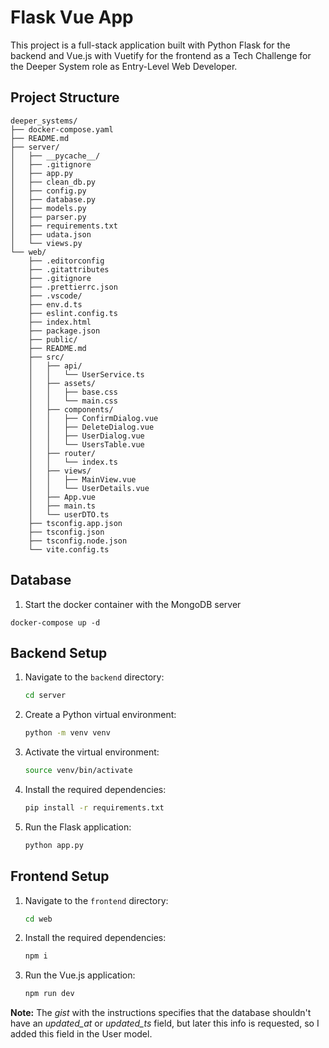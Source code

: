 # Flask Vue App

This project is a full-stack application built with Python Flask for the backend and Vue.js with Vuetify for the frontend as a Tech Challenge for the Deeper System role as Entry-Level Web Developer.

## Project Structure

```
deeper_systems/
├── docker-compose.yaml
├── README.md
├── server/
│   ├── __pycache__/
│   ├── .gitignore
│   ├── app.py
│   ├── clean_db.py
│   ├── config.py
│   ├── database.py
│   ├── models.py
│   ├── parser.py
│   ├── requirements.txt
│   ├── udata.json
│   └── views.py
└── web/
    ├── .editorconfig
    ├── .gitattributes
    ├── .gitignore
    ├── .prettierrc.json
    ├── .vscode/
    ├── env.d.ts
    ├── eslint.config.ts
    ├── index.html
    ├── package.json
    ├── public/
    ├── README.md
    ├── src/
    │   ├── api/
    │   │   └── UserService.ts
    │   ├── assets/
    │   │   ├── base.css
    │   │   └── main.css
    │   ├── components/
    │   │   ├── ConfirmDialog.vue
    │   │   ├── DeleteDialog.vue
    │   │   ├── UserDialog.vue
    │   │   └── UsersTable.vue
    │   ├── router/
    │   │   └── index.ts
    │   ├── views/
    │   │   ├── MainView.vue
    │   │   └── UserDetails.vue
    │   ├── App.vue
    │   ├── main.ts
    │   └── userDTO.ts
    ├── tsconfig.app.json
    ├── tsconfig.json
    ├── tsconfig.node.json
    └── vite.config.ts
```

## Database
1. Start the docker container with the MongoDB server
```
docker-compose up -d
```

## Backend Setup

1. Navigate to the `backend` directory:
   ```bash
   cd server
   ```

2. Create a Python virtual environment:
   ```bash
   python -m venv venv
   ```

3. Activate the virtual environment:
    ```bash
    source venv/bin/activate
    ```

4. Install the required dependencies:
   ```bash
   pip install -r requirements.txt
   ```

5. Run the Flask application:
   ```bash
   python app.py
   ```

## Frontend Setup

1. Navigate to the `frontend` directory:
   ```bash
   cd web
   ```

2. Install the required dependencies:
   ```bash
   npm i
   ```

3. Run the Vue.js application:
   ```bash
   npm run dev
   ```


**Note:** The *gist* with the instructions specifies that the database shouldn't have an *updated_at* or *updated_ts* field, but later this info is requested, so I added this field in the User model.